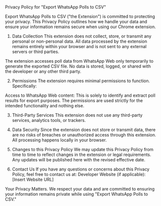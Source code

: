 Privacy Policy for "Export WhatsApp Polls to CSV"

Export WhatsApp Polls to CSV ("the Extension") is committed to protecting your privacy. This Privacy Policy outlines how we handle your data and ensure your information remains secure when using our Chrome extension.

1. Data Collection
This extension does not collect, store, or transmit any personal or non-personal data. All data processed by the extension remains entirely within your browser and is not sent to any external servers or third parties.

The extension accesses poll data from WhatsApp Web only temporarily to generate the exported CSV file.
No data is stored, logged, or shared with the developer or any other third party.

2. Permissions
The extension requires minimal permissions to function. Specifically:

Access to WhatsApp Web content: This is solely to identify and extract poll results for export purposes.
The permissions are used strictly for the intended functionality and nothing else.

3. Third-Party Services
This extension does not use any third-party services, analytics tools, or trackers.

4. Data Security
Since the extension does not store or transmit data, there are no risks of breaches or unauthorized access through this extension. All processing happens locally in your browser.

5. Changes to this Privacy Policy
We may update this Privacy Policy from time to time to reflect changes in the extension or legal requirements. Any updates will be published here with the revised effective date.

6. Contact Us
If you have any questions or concerns about this Privacy Policy, feel free to contact us at:
Developer Website (if applicable): [Insert Website URL]

Your Privacy Matters.
We respect your data and are committed to ensuring your information remains private while using "Export WhatsApp Polls to CSV."
